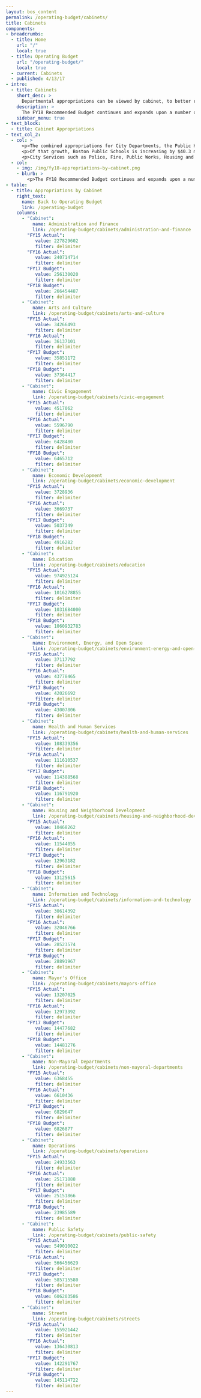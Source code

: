 ```yaml
---
layout: bos_content
permalink: /operating-budget/cabinets/
title: Cabinets
components:
- breadcrumbs:
  - title: Home
    url: "/"
    local: true
  - title: Operating Budget
    url: "/operating-budget/"
    local: true
  - current: Cabinets
  - published: 4/13/17
- intro:
  - title: Cabinets
    short_desc: > 
      Departmental appropriations can be viewed by cabinet, to better reflect the overall policy priorities and trends by service area. In FY18 some programs have transferred between departments. Details of these changes are described below in each of the cabinet sections.
    description: >
      The FY18 Recommended Budget continues and expands upon a number of savings initiatives launched under Mayor Walsh’s Administration such as health care cost containment reforms, reducing overtime, inactivating vacant positions, and reducing energy consumption. It is only through continued tightening within City departments that the City will be able to afford new and expanded investments after reserving for costs associated with collective bargaining, being assessed for its increasing charter school costs, funding its pension obligations, and paying its debt service.
    sidebar_menu: true
- text_block:
  - title: Cabinet Appropriations
- text_col_2:
  - col: >
      <p>The combined appropriations for City Departments, the Public Health Commission (PHC) and the School Department (BPS), and non-departmental appropriations as shown in the FY18 Budget Summary have increased by 4.0% from the FY17 appropriations.</p>
      <p>Of that growth, Boston Public Schools is increasing by $40.3 million (3.9%) with a $1.061 billion appropriation and $20 million collective bargaining reserve. Boston’s total investment in education is growing by $57.8 million (4.8%), including BPS and the City’s Charter School Assessment.</p>
      <p>City Services such as Police, Fire, Public Works, Housing and Public Health are projected to increase by a total of $54.0 million (4.3%), including funding reserved for collective bargaining. Public safety costs are rising by 3.5% in FY18. Streets cabinet departments, Public Health Commission and 37 other departments are increasing by an average of 1.5%. Twenty-three of these departments will see a reduction in their appropriation in FY18. Funding for City collective bargaining costs are centralized in a $27 million collective bargaining reserve. In addition, health insurance costs are projected to increase by $10.6 million (5.2%), even after achieving health care cost containment savings.</p>
  - col: 
    - img: /img/fy18-appropriations-by-cabinet.png
    - blurb: >
        <p>The FY18 Recommended Budget continues and expands upon a number of savings initiatives launched under Mayor Walsh’s Administration such as health care cost containment reforms, reducing overtime, inactivating vacant positions, and reducing energy consumption. It is only through continued tightening within City departments that the City will be able to afford new and expanded investments after reserving for costs associated with collective bargaining, being assessed for its increasing charter school costs, funding its pension obligations, and paying its debt service.</p>
- table:
  - title: Appropriations by Cabinet
    right_text:
      name: Back to Operating Budget
      link: /operating-budget
    columns:
      - "Cabinet": 
          name: Administration and Finance
          link: /operating-budget/cabinets/administration-and-finance
        "FY15 Actual":
           value: 227829602
           filter: delimiter
        "FY16 Actual":
           value: 240714714
           filter: delimiter
        "FY17 Budget":
           value: 256130020
           filter: delimiter
        "FY18 Budget":
           value: 266454487
           filter: delimiter
      - "Cabinet":
          name: Arts and Culture
          link: /operating-budget/cabinets/arts-and-culture
        "FY15 Actual":
           value: 34266493
           filter: delimiter
        "FY16 Actual":
           value: 36137101
           filter: delimiter
        "FY17 Budget":
           value: 35851172
           filter: delimiter
        "FY18 Budget":
           value: 37364417
           filter: delimiter
      - "Cabinet":
          name: Civic Engagement
          link: /operating-budget/cabinets/civic-engagement
        "FY15 Actual":
           value: 4517062
           filter: delimiter
        "FY16 Actual":
           value: 5596790
           filter: delimiter
        "FY17 Budget":
           value: 6428480
           filter: delimiter
        "FY18 Budget":
           value: 6465712
           filter: delimiter
      - "Cabinet":
          name: Economic Development
          link: /operating-budget/cabinets/economic-development
        "FY15 Actual":
           value: 3728936
           filter: delimiter
        "FY16 Actual":
           value: 3669737
           filter: delimiter
        "FY17 Budget":
           value: 5037349
           filter: delimiter
        "FY18 Budget":
           value: 4916282
           filter: delimiter
      - "Cabinet":
          name: Education
          link: /operating-budget/cabinets/education
        "FY15 Actual":
           value: 974925124
           filter: delimiter
        "FY16 Actual":
           value: 1016278855
           filter: delimiter
        "FY17 Budget":
           value: 1031684000
           filter: delimiter
        "FY18 Budget":
           value: 1060932783
           filter: delimiter
      - "Cabinet":
          name: Environment, Energy, and Open Space
          link: /operating-budget/cabinets/environment-energy-and-open-space
        "FY15 Actual":
           value: 37117792
           filter: delimiter
        "FY16 Actual":
           value: 43778465
           filter: delimiter
        "FY17 Budget":
           value: 42026692
           filter: delimiter
        "FY18 Budget":
           value: 43007806
           filter: delimiter
      - "Cabinet":
          name: Health and Human Services
          link: /operating-budget/cabinets/health-and-human-services
        "FY15 Actual":
           value: 108339356
           filter: delimiter
        "FY16 Actual":
           value: 111610537
           filter: delimiter
        "FY17 Budget":
           value: 114388568
           filter: delimiter
        "FY18 Budget":
           value: 116791920
           filter: delimiter
      - "Cabinet":
          name: Housing and Neighborhood Development
          link: /operating-budget/cabinets/housing-and-neighborhood-development
        "FY15 Actual":
           value: 10468262
           filter: delimiter
        "FY16 Actual":
           value: 11544055
           filter: delimiter
        "FY17 Budget":
           value: 12963182
           filter: delimiter
        "FY18 Budget":
           value: 13125615
           filter: delimiter
      - "Cabinet":
          name: Information and Technology
          link: /operating-budget/cabinets/information-and-technology
        "FY15 Actual":
           value: 30614392
           filter: delimiter
        "FY16 Actual":
           value: 32046766
           filter: delimiter
        "FY17 Budget":
           value: 28523574
           filter: delimiter
        "FY18 Budget":
           value: 28891967
           filter: delimiter
      - "Cabinet":
          name: Mayor's Office
          link: /operating-budget/cabinets/mayors-office
        "FY15 Actual":
           value: 13207025
           filter: delimiter
        "FY16 Actual":
           value: 12973392
           filter: delimiter
        "FY17 Budget":
           value: 14477682
           filter: delimiter
        "FY18 Budget":
           value: 14481276
           filter: delimiter
      - "Cabinet":
          name: Non-Mayoral Departments
          link: /operating-budget/cabinets/non-mayoral-departments
        "FY15 Actual":
           value: 6368455
           filter: delimiter
        "FY16 Actual":
           value: 6610436
           filter: delimiter
        "FY17 Budget":
           value: 6829647
           filter: delimiter
        "FY18 Budget":
           value: 6826877
           filter: delimiter
      - "Cabinet":
          name: Operations
          link: /operating-budget/cabinets/operations
        "FY15 Actual":
           value: 24933563
           filter: delimiter
        "FY16 Actual":
           value: 25171888
           filter: delimiter
        "FY17 Budget":
           value: 25151866
           filter: delimiter
        "FY18 Budget":
           value: 23985589
           filter: delimiter
      - "Cabinet":
          name: Public Safety
          link: /operating-budget/cabinets/public-safety
        "FY15 Actual":
           value: 549010022
           filter: delimiter
        "FY16 Actual":
           value: 566456629
           filter: delimiter
        "FY17 Budget":
           value: 585715580
           filter: delimiter
        "FY18 Budget":
           value: 606203586
           filter: delimiter
      - "Cabinet":
          name: Streets
          link: /operating-budget/cabinets/streets
        "FY15 Actual":
           value: 155921442
           filter: delimiter
        "FY16 Actual":
           value: 136430813
           filter: delimiter
        "FY17 Budget":
           value: 142291767
           filter: delimiter
        "FY18 Budget":
           value: 145114722
           filter: delimiter
---
```

